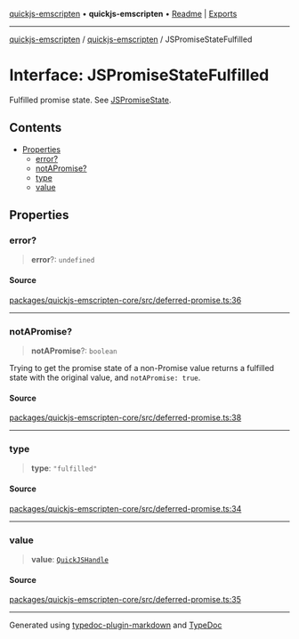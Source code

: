 [quickjs-emscripten](../../packages.md) • **quickjs-emscripten** • [Readme](../README.md) \| [Exports](../exports.md)

***

[quickjs-emscripten](../../packages.md) / [quickjs-emscripten](../exports.md) / JSPromiseStateFulfilled

# Interface: JSPromiseStateFulfilled

Fulfilled promise state.
See [JSPromiseState](../exports.md#jspromisestate).

## Contents

- [Properties](JSPromiseStateFulfilled.md#properties)
  - [error?](JSPromiseStateFulfilled.md#error)
  - [notAPromise?](JSPromiseStateFulfilled.md#notapromise)
  - [type](JSPromiseStateFulfilled.md#type)
  - [value](JSPromiseStateFulfilled.md#value)

## Properties

### error?

> **error**?: `undefined`

#### Source

[packages/quickjs-emscripten-core/src/deferred-promise.ts:36](https://github.com/justjake/quickjs-emscripten/blob/main/packages/quickjs-emscripten-core/src/deferred-promise.ts#L36)

***

### notAPromise?

> **notAPromise**?: `boolean`

Trying to get the promise state of a non-Promise value returns a fulfilled state with the original value, and `notAPromise: true`.

#### Source

[packages/quickjs-emscripten-core/src/deferred-promise.ts:38](https://github.com/justjake/quickjs-emscripten/blob/main/packages/quickjs-emscripten-core/src/deferred-promise.ts#L38)

***

### type

> **type**: `"fulfilled"`

#### Source

[packages/quickjs-emscripten-core/src/deferred-promise.ts:34](https://github.com/justjake/quickjs-emscripten/blob/main/packages/quickjs-emscripten-core/src/deferred-promise.ts#L34)

***

### value

> **value**: [`QuickJSHandle`](../exports.md#quickjshandle)

#### Source

[packages/quickjs-emscripten-core/src/deferred-promise.ts:35](https://github.com/justjake/quickjs-emscripten/blob/main/packages/quickjs-emscripten-core/src/deferred-promise.ts#L35)

***

Generated using [typedoc-plugin-markdown](https://www.npmjs.com/package/typedoc-plugin-markdown) and [TypeDoc](https://typedoc.org/)
